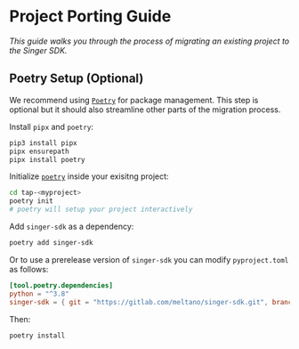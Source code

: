 # Project Porting Guide

_This guide walks you through the process of migrating an existing project to the Singer SDK._

## Poetry Setup (Optional)

We recommend using [`Poetry`](https://python-poetry.org/) for package management. This step is optional but it should also
streamline other parts of the migration process.

Install `pipx` and `poetry`:

```bash
pip3 install pipx
pipx ensurepath
pipx install poetry
```

Initialize [`poetry`](https://python-poetry.org/) inside your exisitng project:

```bash
cd tap-<myproject>
poetry init
# poetry will setup your project interactively
```

Add `singer-sdk` as a dependency:

```bash
poetry add singer-sdk
```

Or to use a prerelease version of `singer-sdk` you can modify `pyproject.toml` as follows:

```toml
[tool.poetry.dependencies]
python = "^3.8"
singer-sdk = { git = "https://gitlab.com/meltano/singer-sdk.git", branch = "development" }
```

Then:

```bash
poetry install
```
